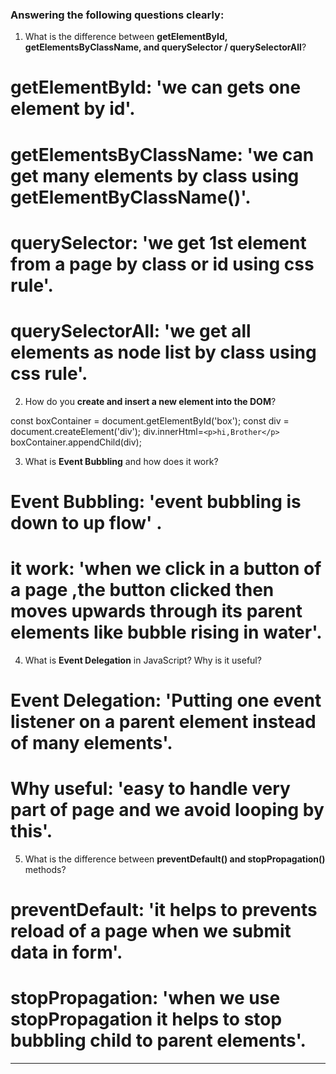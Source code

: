 ### Answering the following questions clearly:

1. What is the difference between **getElementById, getElementsByClassName, and querySelector / querySelectorAll**?

# getElementById: 'we can gets one element by id'.
# getElementsByClassName: 'we can get many elements by class using getElementByClassName()'.
# querySelector: 'we get 1st element from a page by class or id using css rule'.
# querySelectorAll: 'we get all elements as node list by class using css rule'.



2. How do you **create and insert a new element into the DOM**?

const boxContainer = document.getElementById('box');
const div = document.createElement('div');
   div.innerHtml=`<p>hi,Brother</p>`
   boxContainer.appendChild(div);



3. What is **Event Bubbling** and how does it work?

# Event Bubbling: 'event bubbling is down to up flow' .
# it work: 'when we click in a button of a page ,the button clicked then moves upwards through its parent elements like bubble rising in water'.



4. What is **Event Delegation** in JavaScript? Why is it useful?

# Event Delegation: 'Putting one event listener on a parent element instead of many elements'.
# Why useful: 'easy to handle very part of page and we avoid looping by this'.



5. What is the difference between **preventDefault() and stopPropagation()** methods?

# preventDefault: 'it helps to prevents reload of a page when we submit data in form'.
# stopPropagation: 'when we use stopPropagation it helps to stop bubbling  child to parent elements'.


-- -- --

